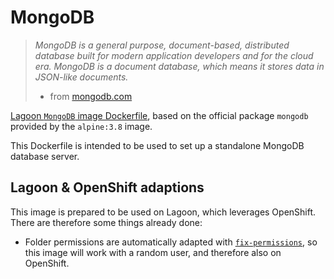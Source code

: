 # MongoDB

> _MongoDB is a general purpose, document-based, distributed database built for modern application developers and for the cloud era. MongoDB is a document database, which means it stores data in JSON-like documents._
>
> * from [mongodb.com](https://www.mongodb.com/)

[Lagoon `MongoDB` image Dockerfile](https://github.com/amazeeio/lagoon/blob/master/images/mongo/Dockerfile), based on the official package `mongodb` provided by the `alpine:3.8` image.

This Dockerfile is intended to be used to set up a standalone MongoDB database server.

## Lagoon & OpenShift adaptions

This image is prepared to be used on Lagoon, which leverages OpenShift. There are therefore some things already done:

* Folder permissions are automatically adapted with [`fix-permissions`](https://github.com/sclorg/s2i-base-container/blob/master/core/root/usr/bin/fix-permissions), so this image will work with a random user, and therefore also on OpenShift.

